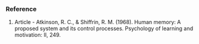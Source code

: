 ### Reference
1. Article - Atkinson, R. C., & Shiffrin, R. M. (1968). Human memory: A proposed system and its control processes. Psychology of learning and motivation: II, 249.
